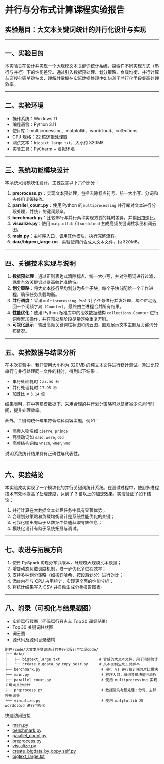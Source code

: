 # 并行与分布式计算课程实验报告

## 实验题目：大文本关键词统计的并行化设计与实现

---

## 一、实验目的

本实验旨在设计并实现一个大规模文本关键词统计系统，探索在不同实现方式（串行与并行）下的性能差异。通过引入数据预处理、划分策略、负载均衡、并行计算与可视化等关键技术，理解并掌握在实际数据处理中如何利用并行化手段提高处理效率。

---

## 二、实验环境

- 操作系统：Windows 11  
- 编程语言：Python 3.11  
- 使用库：multiprocessing、matplotlib、wordcloud、collections  
- CPU 规格：22 核逻辑处理器  
- 测试文本：`bigtext_large.txt`，大小约 320MB  
- 实验工具：PyCharm + 虚拟环境

---

## 三、系统功能模块设计

本系统采用模块化设计，主要包含以下六个部分：

1. **preprocess.py**：实现文本预处理，包括去除标点符号、统一大小写、分词和去停用词等操作。
2. **parallel_count.py**：使用 Python 的 `multiprocessing` 并行库对文本进行分段处理，并统计关键词频率。
3. **benchmark.py**：比较串行与并行两种实现方式的耗时差异，并输出加速比。
4. **visualize.py**：使用 `matplotlib` 和 `wordcloud` 生成高频关键词柱状图和词云图。
5. **main.py**：主程序入口，调用其他模块，执行完整流程。
6. **data/bigtext_large.txt**：实验使用的合成大文本文件，约 320MB。

---

## 四、关键技术实现与说明

1. **数据预处理**：通过正则表达式清除标点、统一大小写，并对停用词进行过滤，保留有效关键词以提高统计准确性。
2. **划分策略**：将大文本按行平均划分为多个子块，每个子块分配给一个工作进程，确保任务负载均衡。
3. **并行调度**：采用 `multiprocessing.Pool` 对子任务进行并发处理，每个进程返回一个词频字典（`Counter`），最终由主进程合并所有结果。
4. **性能优化**：使用 Python 标准库中的高效数据结构 `collections.Counter` 进行词频累加操作，并在预处理阶段尽量避免重复开销。
5. **可视化展示**：输出高频关键词柱状图和词云图，直观展示文本主题及关键词分布情况。

---

## 五、实验数据与结果分析

在本次实验中，我们使用大小约为 320MB 的纯文本文件进行统计测试。通过比较串行与并行处理同一文件的耗时，得到以下结果：

- 串行处理耗时：`24.95 秒`  
- 并行处理耗时：`7.95 秒`  
- 加速比 ≈ `3.14 倍`

结果表明，在中等规模数据下，采用合理的并行划分策略可以显著减少总运行时间，提升处理效率。

此外，关键词统计结果符合语料内容主题。例如：

- 高频人物名如 `pierre`, `prince`
- 高频动词如 `said`, `were`, `did`
- 高频结构词如 `which`, `when`, `who`

说明系统统计结果具有正确性与代表性。

---

## 六、实验结论

本实验成功实现了一个模块化的并行关键词统计系统。在测试过程中，使用多进程技术有效地提高了处理速度，达到了 3 倍以上的加速效果。实验验证了如下结论：

1. 并行计算在大数据文本处理任务中具有显著优势；
2. 合理划分策略和负载均衡设计是系统性能优化的关键；
3. 可视化输出有助于从数据中快速获取有效信息；
4. 模块化设计有助于系统拓展与调试。

---

## 七、改进与拓展方向

1. 使用 PySpark 实现分布式版本，处理超大规模文本数据；
2. 增加动态负载调度机制，进一步优化多进程效率；
3. 支持多种划分策略（如按词哈希、按段落划分）进行对比；
4. 添加内存与 CPU 占用统计，实现更全面的性能分析；
5. 将统计结果写入 CSV 并自动生成分析报告图表。

---

## 八、附录（可视化与结果截图）


- 实验运行截图（代码运行日志与 Top 30 词频结果）
- Top 30 关键词柱状图
- 词云图
-  源代码及源码目录结构

```
附件/code/大文本关键词统计的并行化设计与实现code/
├── data/
│   ├── bigtext_large.txt                  # 合成的大文本文件，用于词频统计
│   └── create_bigdata_by_copy_self.py     # 文本复制生成工具脚本
├── benchmark.py                            # 串行 vs 并行统计耗时对比模块
├── main.py                                 # 程序入口，组织各模块运行流程
├── parallel_count.py                       # 使用 multiprocessing 实现关键词并行统计
├── preprocess.py                           # 数据清洗与预处理：分词、去除停用词等
└── visualize.py                            # 使用 matplotlib 和 wordcloud 进行可视化
```

 快速访问链接
- [main.py](附件/code/大文本关键词统计的并行化设计与实现code/main.py)
- [benchmark.py](大文本关键词统计的并行化设计与实现code/benchmark.py)
- [parallel_count.py](大文本关键词统计的并行化设计与实现code/parallel_count.py)
- [preprocess.py](大文本关键词统计的并行化设计与实现code/preprocess.py)
- [visualize.py](大文本关键词统计的并行化设计与实现code/visualize.py)
- [create_bigdata_by_copy_self.py](大文本关键词统计的并行化设计与实现code/data/create_bigdata_by_copy_self.py)
- [bigtext_large.txt](大文本关键词统计的并行化设计与实现code/data/bigtext_large.txt)